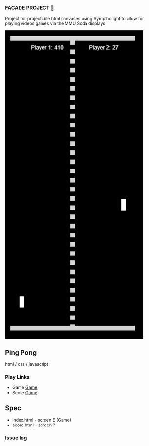 ### FACADE PROJECT 👋
Project for projectable html canvases using Symptholight to allow for playing videos games via the MMU Soda displays

![image](pingpong.png)

## Ping Pong
html / css / javascript

### Play Links
- Game [Game](public/index.html)
- Score [Game](public/score.html)

## Spec
- index.html - screen E (Game)
- score.html - screen ?

###  Issue log 
  





